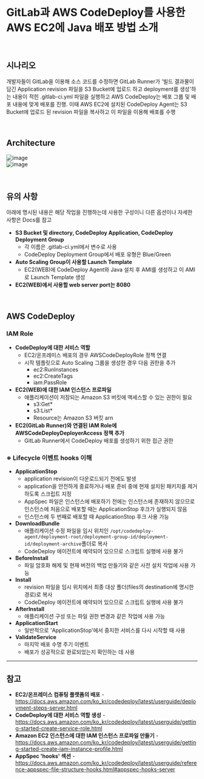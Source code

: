 # GitLab과 AWS CodeDeploy를 사용한 AWS EC2에 Java 배포 방법 소개

<br>

## 시나리오
개발자들이 GitLab을 이용해 소스 코드를 수정하면 GitLab Runner가 '빌드 결과물이 담긴 Application revision 파일을 S3 Bucket에 업로드 하고 deployment를 생성'하는 내용이 적힌 .gitlab-ci.yml 파일을 실행하고 AWS CodeDeploy는 배포 그룹 및 배포 내용에 맞게 배포를 진행. 이때 AWS EC2에 설치된 CodeDeploy Agent는 S3 Bucket에 업로드 된 revision 파일을 복사하고 이 파일을 이용해 배포를 수행

<br>

## Architecture
![image](https://user-images.githubusercontent.com/46125158/194706856-97b697bb-cfa4-470b-9f90-342f781f600b.png)  
![image](https://user-images.githubusercontent.com/46125158/194710384-52237765-7b4c-4073-a241-8683dd6075b7.png)

<br>

## 유의 사항
아래에 명시된 내용은 해당 작업을 진행하는데 사용한 구성이니 다른 옵션이나 자세한 사항은 Docs를 참고

- **S3 Bucket 및 directory, CodeDeploy Application, CodeDeploy Deployment Group**
  - 각 이름은 .gitlab-ci.yml에서 변수로 사용
  - CodeDeploy Deployment Group에서 배포 유형은 Blue/Green
- **Auto Scaling Group이 사용할 Launch Template**
  - EC2(WEB)에 CodeDeploy Agent와 Java 설치 후 AMI를 생성하고 이 AMI로 Launch Template 생성
- **EC2(WEB)에서 사용할 web server port는 8080**
  
<br>

## AWS CodeDeploy
### IAM Role
- **CodeDeploy에 대한 서비스 역할**
  - EC2/온프레미스 배포의 경우 AWSCodeDeployRole 정책 연결
  - 시작 템플릿으로 Auto Scaling 그룹을 생성한 경우 다음 권한을 추가
    - ec2:RunInstances
    - ec2:CreateTags
    - iam:PassRole
- **EC2(WEB)에 대한 IAM 인스턴스 프로파일**
  - 애플리케이션이 저장되는 Amazon S3 버킷에 액세스할 수 있는 권한이 필요
    - s3:Get*
    - s3:List*
    - Resource는 Amazon S3 버킷 arn
- **EC2(GitLab Runner)와 연결된 IAM Role에 AWSCodeDeployDeployerAccess 정책 추가**
  - GitLab Runner에서 CodeDeploy 배포를 생성하기 위한 접근 권한

### ※ Lifecycle 이벤트 hooks 이해
- **ApplicationStop**
  - application revision이 다운로드되기 전에도 발생
  - application을 안전하게 종료하거나 배포 준비 중에 현재 설치된 패키지를 제거하도록 스크립트 지정
  - AppSpec 파일은 인스턴스에 배포하기 전에는 인스턴스에 존재하지 않으므로 인스턴스에 처음으로 배포할 때는 ApplicationStop 후크가 실행되지 않음
  - 인스턴스에 두 번째로 배포할 때 ApplicationStop 후크 사용 가능
- **DownloadBundle**
  - 애플리케이션 수정 파일을 임시 위치인 `/opt/codedeploy-agent/deployment-root/deployment-group-id/deployment-id/deployment-archive`폴더로 복사
  - CodeDeploy 에이전트에 예약되어 있으므로 스크립트 실행에 사용 불가
- **BeforeInstall**
  - 파일 암호화 해제 및 현재 버전의 백업 만들기와 같은 사전 설치 작업에 사용 가능
- **Install**
  - revision 파일을 임시 위치에서 최종 대상 폴더(files의 destination에 명시한 경로)로 복사
  - CodeDeploy 에이전트에 예약되어 있으므로 스크립트 실행에 사용 불가
- **AfterInstall**
  - 애플리케이션 구성 또는 파일 권한 변경과 같은 작업에 사용 가능
- **ApplicationStart**
  - 일반적으로 'ApplicationStop'에서 중지한 서비스를 다시 시작할 때 사용
- **ValidateService**
  - 마지막 배포 수명 주기 이벤트
  - 배포가 성공적으로 완료되었는지 확인하는 데 사용

<hr>

## 참고
- **EC2/온프레미스 컴퓨팅 플랫폼의 배포** - https://docs.aws.amazon.com/ko_kr/codedeploy/latest/userguide/deployment-steps-server.html
- **CodeDeploy에 대한 서비스 역할 생성** - https://docs.aws.amazon.com/ko_kr/codedeploy/latest/userguide/getting-started-create-service-role.html
- **Amazon EC2 인스턴스에 대한 IAM 인스턴스 프로파일 만들기** - https://docs.aws.amazon.com/ko_kr/codedeploy/latest/userguide/getting-started-create-iam-instance-profile.html
- **AppSpec 'hooks' 섹션** - https://docs.aws.amazon.com/ko_kr/codedeploy/latest/userguide/reference-appspec-file-structure-hooks.html#appspec-hooks-server
